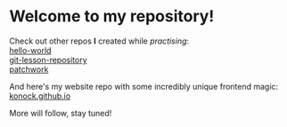 # Welcome to my repository!

Check out other repos **I** created while _practising_:   
[hello-world](https://github.com/Konock/hello-world)   
[git-lesson-repository](https://github.com/Konock/git-lesson-repository)   
[patchwork](https://github.com/Konock/patchwork)

And here's my website repo with some incredibly unique frontend magic:
[konock.github.io](https://konock.github.io/)

More will follow, stay tuned!
